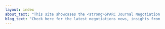 ```yaml
---
layout: index
about_text: "This site showcases the <strong>SPARC Journal Negotiation Community of Practice (CoP)</strong> resources to support libraries during their subscription negotiations. The CoP is made up of library community volunteers who have worked together to create resources detailing campus communication strategies, data analysis techniques, alternative access approaches, and reinvestment profiles and opportunities after a cancellation. "
blog_text: "Check here for the latest negotiations news, insights from the library community, and more!"
---
```

